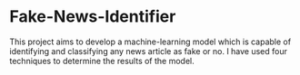 # Fake-News-Identifier
This project aims to develop a machine-learning model which is capable of identifying and classifying any news article as fake or no. I have used four techniques to determine the results of the model.
